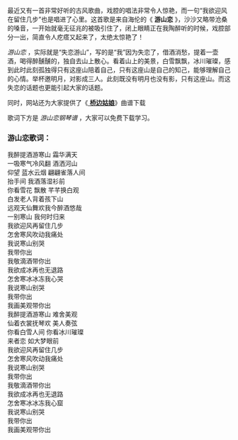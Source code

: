 

最近又有一首非常好听的古风歌曲，戏腔的唱法非常令人惊艳，而一句“我欲迎风在留住几步”也是唱进了心里。这首歌是来自海伦的《 **游山恋**
》，沙沙又略带沧桑的嗓音，一开始就毫无征兆的被吸引住了，闭上眼睛正在我陶醉听的时候，戏腔部分一出，简直令人疙瘩又起来了，太绝太惊艳了！

_游山恋_
，实际就是“失恋游山”，写的是“我”因为失恋了，借酒消愁，提着一壶酒，喝得醉醺醺的，独自去山上散心。看着山上的美景，白雪飘飘，冰川璀璨，感到此时此刻孤独得只有这座山陪着自己，只有这座山是自己的知己，能够理解自己的心情。举杯邀明月，对影成三人。此刻既没有明月也没有影，只有这座山。而这失恋的话题也更能引起大家的话题。

同时，网站还为大家提供了《[ **桥边姑娘**](Music-11019-桥边姑娘-暖阳下我迎芬芳是谁家的姑娘-抖音爆火.html "桥边姑娘")》曲谱下载

歌词下方是 _游山恋钢琴谱_ ，大家可以免费下载学习。

### 游山恋歌词：

我醉提酒游寒山 霜华满天  
一吸寒气冷风翻 酒洒河山  
仰望 蓝水云烟 翩翩雀落人间  
抬手间 我酒落湿衫前  
你看雪花 飘散 芊芊换白观  
白发老人背着孩下山  
远观天仙舞欢我今醉酒悠哉  
一别寒山 我何时归来  
我欲迎风再留住几步  
怎舍寒风吹动我痛处  
我说寒山别哭  
我带你出  
我敬滴酒带你出  
我欲成冰再也无退路  
怎舍寒冰冰冻我心哭  
我说寒山别哭  
我带你出  
我画美观带你出  
我醉提酒游寒山 难舍美观  
仙着衣裳抚琴欢 美人奏弦  
你看白雪人间 你看冰川璀璨  
来者恋 如大梦眼前  
我欲迎风再留住几步  
怎舍寒风吹动我痛处  
我说寒山别哭  
我带你出  
我敬滴酒带你出  
我欲成冰再也无退路  
怎舍寒冰冰冻我心窟  
我说寒山别哭  
我带你出  
我画美观带你出

